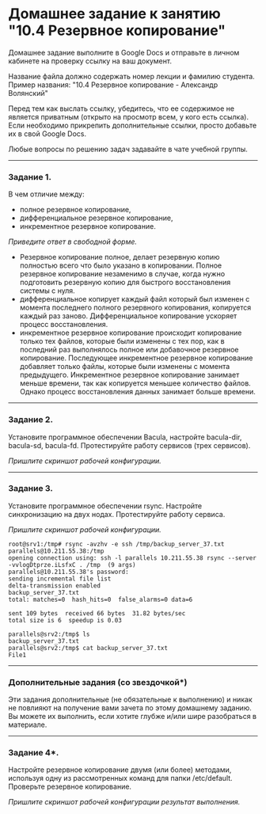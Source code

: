 # Домашнее задание к занятию "10.4 Резервное копирование"

Домашнее задание выполните в Google Docs и отправьте в личном кабинете на проверку ссылку на ваш документ.

Название файла должно содержать номер лекции и фамилию студента. Пример названия: "10.4 Резервное копирование - Александр Волянский"

Перед тем как выслать ссылку, убедитесь, что ее содержимое не является приватным (открыто на просмотр всем, у кого есть ссылка). Если необходимо прикрепить дополнительные ссылки, просто добавьте их в свой Google Docs.

Любые вопросы по решению задач задавайте в чате учебной группы.

---

### Задание 1.

В чем отличие между:

- полное резервное копирование,
- дифференциальное резервное копирование,
- инкрементное резервное копирование.

*Приведите ответ в свободной форме.*

- Резервное копирование полное, делает резервную копию полностью всего что было указано в копировании. Полное резервное копирование незаменимо в случае, когда нужно подготовить резервную копию для быстрого восстановления системы с нуля.
- дифференциальное копирует каждый файл который был изменен с момента последнего полного резервного копирования, копируется каждый раз заново. Дифференциальное копирование ускоряет процесс восстановления.
- инкрементное резервное копирование происходит копирование только тех файлов, которые были изменены с тех пор, как в последний раз выполнялось полное или добавочное резервное копирование. Последующее инкрементное резервное копирование добавляет только файлы, которые были изменены с момента предыдущего. Инкрементное резервное копирование занимает меньше времени, так как копируется меньшее количество файлов. Однако процесс восстановления данных занимает больше времени.

---

### Задание 2.

Установите программное обеспечении Bacula, настройте bacula-dir, bacula-sd,  bacula-fd. Протестируйте работу сервисов (трех сервисов).

*Пришлите скриншот рабочей конфигурации.*


---

### Задание 3.

Установите программное обеспечении rsync. Настройте синхронизацию на двух нодах. Протестируйте работу сервиса.

*Пришлите скриншот рабочей конфигурации.*

```
root@srv1:/tmp# rsync -avzhv -e ssh /tmp/backup_server_37.txt parallels@10.211.55.38:/tmp
opening connection using: ssh -l parallels 10.211.55.38 rsync --server -vvlogDtprze.iLsfxC . /tmp  (9 args)
parallels@10.211.55.38's password:
sending incremental file list
delta-transmission enabled
backup_server_37.txt
total: matches=0  hash_hits=0  false_alarms=0 data=6

sent 109 bytes  received 66 bytes  31.82 bytes/sec
total size is 6  speedup is 0.03

```
```
parallels@srv2:/tmp$ ls
backup_server_37.txt
parallels@srv2:/tmp$ cat backup_server_37.txt
File1
```

---

### Дополнительные задания (со звездочкой*)
Эти задания дополнительные (не обязательные к выполнению) и никак не повлияют на получение вами зачета по этому домашнему заданию. Вы можете их выполнить, если хотите глубже и/или шире разобраться в материале.

---

### Задание 4*.

Настройте резервное копирование двумя (или более) методами, используя одну из рассмотренных команд для папки /etc/default. Проверьте резервное копирование.

*Пришлите скриншот рабочей конфигурации результат выполнения.*